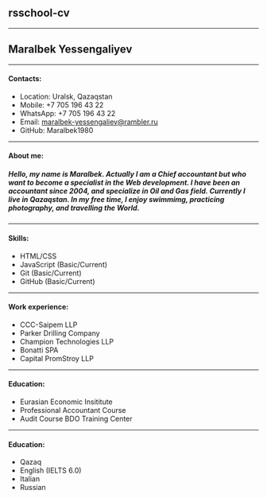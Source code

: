 ## rsschool-cv
---
## Maralbek Yessengaliyev
___
#### Contacts:
+ Location: Uralsk, Qazaqstan
+ Mobile: +7 705 196 43 22
+ WhatsApp: +7 705 196 43 22
+ Email: maralbek-yessengaliev@rambler.ru
+ GitHub: Maralbek1980
***
#### About me:
##### Hello, my name is Maralbek. Actually I am a Chief accountant but who want to become a specialist in the Web development. I have been an accountant since 2004, and specialize in Oil and Gas field. Currently I live in Qazaqstan. In my free time, I enjoy swimmimg, practicing photography, and travelling the World.
---
#### Skills:
* HTML/CSS
* JavaScript (Basic/Current)
* Git (Basic/Current)
* GitHub (Basic/Current)
___
#### Work experience:
- CCC-Saipem LLP
- Parker Drilling Company
- Champion Technologies LLP
- Bonatti SPA
- Capital PromStroy LLP
***
#### Education:
- Eurasian Economic Insititute
- Professional Accountant Course
- Audit Course BDO Training Center
---
#### Education:
+ Qazaq
+ English (IELTS 6.0)
+ Italian 
+ Russian